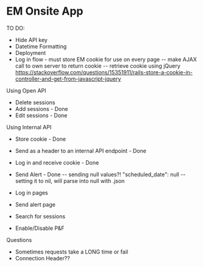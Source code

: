 # EM Onsite App

TO DO:

* Hide API key
* Datetime Formatting
* Deployment
* Log in flow - must store EM cookie for use on every page
-- make AJAX call to own server to return cookie
-- retrieve cookie using jQuery
https://stackoverflow.com/questions/15351911/rails-store-a-cookie-in-controller-and-get-from-javascript-jquery

Using Open API
* Delete sessions
* Add sessions - Done
* Edit sessions - Done

Using Internal API
* Store cookie - Done
* Send as a header to an internal API endpoint - Done
* Log in and receive cookie - Done
* Send Alert - Done
-- sending null values?! "scheduled_date": null
-- setting it to nil, will parse into null with .json

* Log in pages
* Send alert page

* Search for sessions
* Enable/Disable P&F

Questions
* Sometimes requests take a LONG time or fail
* Connection Header??
